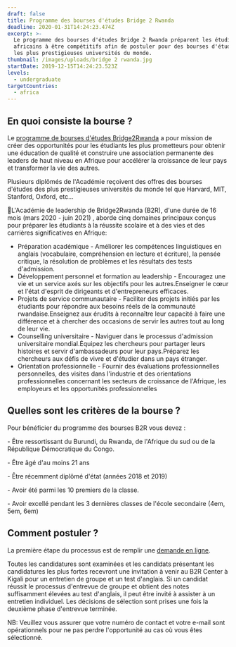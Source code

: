 ```yaml
---
draft: false
title: Programme des bourses d'études Bridge 2 Rwanda
deadline: 2020-01-31T14:24:23.474Z
excerpt: >-
  Le programme des bourses d'études Bridge 2 Rwanda préparent les étudiants
  africains à être compétitifs afin de postuler pour des bourses d'études dans
  les plus prestigieuses universités du monde. 
thumbnail: /images/uploads/bridge 2 rwanda.jpg
startDate: 2019-12-15T14:24:23.523Z
levels:
  - undergraduate
targetCountries:
  - africa
---
```

## En quoi consiste la bourse ?

Le <a href="https://www.bridge2rwanda.org/scholars/#scholarships" target="_blank" rel="noopener noreferrer">programme de bourses d'études Bridge2Rwanda</a> a pour mission de créer des opportunités pour les étudiants les plus prometteurs pour obtenir une éducation de qualité et construire une association permanente des leaders de haut niveau en Afrique pour accélérer la croissance de leur pays et transformer la vie des autres.

Plusieurs diplômés de l'Académie reçoivent des offres des bourses d'études des plus prestigieuses universités du monde tel que Harvard, MIT, Stanford, Oxford, etc…

L'Académie de leadership de Bridge2Rwanda (B2R), d'une durée de 16 mois (mars 2020 - juin 2021)  , aborde cinq domaines principaux conçus pour préparer les étudiants à la réussite scolaire et à des vies et des carrières significatives en Afrique:

* Préparation académique - Améliorer les compétences linguistiques en anglais (vocabulaire, compréhension en lecture et écriture), la pensée critique, la résolution de problèmes et les résultats des tests d'admission.
* Développement personnel et formation au leadership - Encouragez une vie et un service axés sur les objectifs pour les autres.Enseigner le cœur et l'état d'esprit de dirigeants et d'entrepreneurs efficaces.
* Projets de service communautaire - Faciliter des projets initiés par les étudiants pour répondre aux besoins réels de la communauté rwandaise.Enseignez aux érudits à reconnaître leur capacité à faire une différence et à chercher des occasions de servir les autres tout au long de leur vie.
* Counselling universitaire - Naviguer dans le processus d'admission universitaire mondial.Équipez les chercheurs pour partager leurs histoires et servir d'ambassadeurs pour leur pays.Préparez les chercheurs aux défis de vivre et d'étudier dans un pays étranger.
* Orientation professionnelle - Fournir des évaluations professionnelles personnelles, des visites dans l'industrie et des orientations professionnelles concernant les secteurs de croissance de l'Afrique, les employeurs et les opportunités professionnelles

## Quelles sont les critères de la bourse ?

Pour bénéficier du programme des bourses B2R vous devez :

\- Être ressortissant du Burundi, du Rwanda, de l'Afrique du sud ou de la République Démocratique du Congo.

\- Être âgé d'au moins 21 ans

\- Être récemment diplômé d'état (années 2018 et 2019)

\- Avoir été parmi les 10 premiers de la classe.

\- Avoir excellé pendant les 3 dernières classes de l'école secondaire (4em, 5em, 6em)

## Comment postuler ?

La première étape du processus est de remplir une <a href="https://www.bridge2rwanda.org/apply/international-application-burundian-and-congolese-students/https://www.bridge2rwanda.org/apply/international-application-burundian-and-congolese-students/" target="_blank" rel="noopener noreferrer">demande en ligne</a>.

Toutes les candidatures sont examinées et les candidats présentant les candidatures les plus fortes recevront une invitation à venir au B2R Center à Kigali pour un entretien de groupe et un test d'anglais. Si un candidat réussit le processus d'entrevue de groupe et obtient des notes suffisamment élevées au test d'anglais, il peut être invité à assister à un entretien individuel. Les décisions de sélection sont prises une fois la deuxième phase d'entrevue terminée.

NB: Veuillez vous assurer que votre numéro de contact et votre e-mail sont opérationnels pour ne pas perdre l'opportunité au cas où vous êtes sélectionné.
